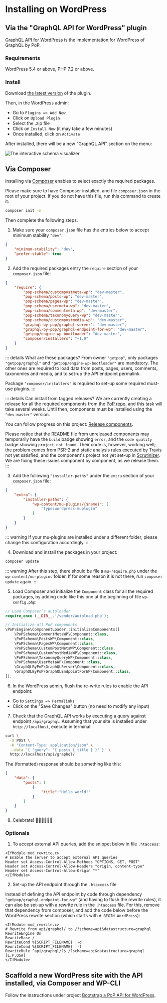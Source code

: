 # Installing on WordPress

## Via the "GraphQL API for WordPress" plugin

[GraphQL API for WordPress](https://github.com/GraphQLAPI/graphql-api-for-wp) is the implementation for WordPress of GraphQL by PoP.

### Requirements

WordPress 5.4 or above, PHP 7.2 or above.

### Install

Download [the latest version](https://github.com/GraphQLAPI/graphql-api-for-wp/releases/download/v0.2.1/graphql-api.zip) of the plugin. 

Then, in the WordPress admin:

- Go to `Plugins => Add New`
- Click on `Upload Plugin`
- Select the .zip file
- Click on `Install Now` (it may take a few minutes)
- Once installed, click on `Activate`

After installed, there will be a new "GraphQL API" section on the menu:

![The interactive schema visualizer](/images/interactive-schema.png)

## Via Composer

Installing via [Composer](https://getcomposer.org) enables to select exactly the required packages.

Please make sure to have Composer installed, and file `composer.json` in the root of your project. If you do not have this file, run this command to create it:

```bash
composer init -n
```

Then complete the following steps.

1. Make sure your `composer.json` file has the entries below to accept minimum stability `"dev"`:

```json
{
    "minimum-stability": "dev",
    "prefer-stable": true
}
```

2. Add the required packages entry the `require` section of your `composer.json` file:

```json
{
    "require": {
        "pop-schema/custompostmeta-wp": "dev-master",
        "pop-schema/posts-wp": "dev-master",
        "pop-schema/pages-wp": "dev-master",
        "pop-schema/usermeta-wp": "dev-master",
        "pop-schema/commentmeta-wp": "dev-master",
        "pop-schema/taxonomyquery-wp": "dev-master",
        "pop-schema/custompostmedia-wp": "dev-master",
        "graphql-by-pop/graphql-server": "dev-master",
        "graphql-by-pop/graphql-endpoint-for-wp": "dev-master",
        "getpop/engine-wp-bootloader": "dev-master",
        "composer/installers": "~1.0"
    }
}
```

::: details What are these packages?
From owner `"getpop"`, only packages `"getpop/graphql"` and `"getpop/engine-wp-bootloader"` are mandatory. The other ones are required to load data from posts, pages, users, comments, taxonomies and media, and to set-up the API endpoint permalink.

Package `"composer/installers"` is required to set-up some required must-use plugins.
:::

::: details Can install from tagged releases?
We are currently creating a release for all the required components from the [PoP repo](https://github.com/getpop), and this task will take several weeks. Until then, components must be installed using the `"dev-master"` version.

You can follow progress on this project: [Release components](https://github.com/GraphQLByPoP/graphql-by-pop.com/projects/4).

Please notice that the README file from unreleased components may temporarily have the `build` badge showing `error`, and the `code quality` badge showing `project not found`. Their code is, however, working well; the problem comes from PSR-2 and static analysis rules executed by [Travis](https://travis-ci.com) not yet satisfied, and the component's project not yet set-up in [Scrutinizer](https://scrutinizer-ci.com). We are fixing these issues component by component, as we release them.
:::

3. Add the following `"installer-paths"` under the `extra` section of your `composer.json` file:

```json
{
    "extra": {
        "installer-paths": {
            "wp-content/mu-plugins/{$name}": [
                "type:wordpress-muplugin"
            ]
        }
    }
}
```

::: warning
If your mu-plugins are installed under a different folder, please change this configuration accordingly.
:::

4. Download and install the packages in your project:

```bash
composer update
```

::: warning
After this step, there should be file a `mu-require.php` under the `wp-content/mu-plugins` folder. If for some reason it is not there, run `composer update` again.
:::

5. Load Composer and initialize the `Component` class for all the required packages, by adding code like this one at the beginning of file `wp-config.php`:

```php
// Load Composer’s autoloader
require_once (__DIR__.'/vendor/autoload.php');

// Initialize all PoP components
\PoP\Engine\ComponentLoader::initializeComponents([
    \PoPSchema\CommentMetaWP\Component::class,
    \PoPSchema\PostsWP\Component::class,
    \PoPSchema\PagesWP\Component::class,
    \PoPSchema\CustomPostMetaWP\Component::class,
    \PoPSchema\CustomPostMediaWP\Component::class,
    \PoPSchema\TaxonomyQueryWP\Component::class,
    \PoPSchema\UserMetaWP\Component::class,
    \GraphQLByPoP\GraphQLServer\Component::class,
    \GraphQLByPoP\GraphQLEndpointForWP\Component::class,
]);
```

6. In the WordPress admin, flush the re-write rules to enable the API endpoint:

- Go to `Settings => Permalinks`
- Click on the "Save Changes" button (no need to modify any input)

7. Check that the GraphQL API works by executing a query against endpoint `/api/graphql`. Assuming that your site is installed under `http://localhost`, execute in terminal:

```bash
curl \
  -X POST \
  -H "Content-Type: application/json" \
  --data '{ "query": "{ posts { title } }" }' \
  http://localhost/api/graphql/
```

The (formatted) response should be something like this:

```json
{
    "data": {
        "posts": [
            {
                "title":"Hello world!"
            }
        ]
    }
}
```

8. Celebrate! 🥳🕺🏻💃🏼🙌

### Optionals

1. To accept external API queries, add the snippet below in file `.htaccess`:

```apacheconf
<IfModule mod_rewrite.c>
# Enable the server to accept external API queries
Header set Access-Control-Allow-Methods "OPTIONS, GET, POST"
Header set Access-Control-Allow-Headers "origin, content-type"
Header set Access-Control-Allow-Origin "*"
</IfModule>
```

2. Set-up the API endpoint through the `.htaccess` file

Instead of defining the API endpoint by code through dependency `"getpop/graphql-endpoint-for-wp"` (and having to flush the rewrite rules), it can also be set-up with a rewrite rule in the `.htaccess` file. For this, remove that dependency from composer, and add the code below before the WordPress rewrite section (which starts with `# BEGIN WordPress`):

```apacheconf
<IfModule mod_rewrite.c>
# Rewrite from api/graphql/ to /?scheme=api&datastructure=graphql
RewriteEngine On
RewriteBase /
RewriteCond %{SCRIPT_FILENAME} !-d
RewriteCond %{SCRIPT_FILENAME} !-f
RewriteRule ^api/graphql/?$ /?scheme=api&datastructure=graphql [L,P,QSA]
</IfModule>
```

## Scaffold a new WordPress site with the API installed, via Composer and WP-CLI

Follow the instructions under project [Bootstrap a PoP API for WordPress](https://github.com/leoloso/PoP-API-WP#creating-a-new-wordpress-site-with-pop-installed).
